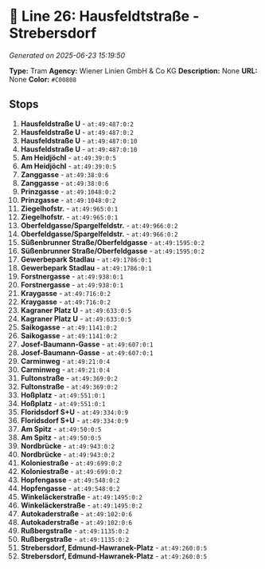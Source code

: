 # 🚊 Line 26: Hausfeldtstraße - Strebersdorf

*Generated on 2025-06-23 15:19:50*

**Type:** Tram
**Agency:** Wiener Linien GmbH & Co KG
**Description:** None
**URL:** None
**Color:** `#C00808`

## Stops

1. **Hausfeldstraße U** - `at:49:487:0:2`
2. **Hausfeldstraße U** - `at:49:487:0:2`
3. **Hausfeldstraße U** - `at:49:487:0:10`
4. **Hausfeldstraße U** - `at:49:487:0:10`
5. **Am Heidjöchl** - `at:49:39:0:5`
6. **Am Heidjöchl** - `at:49:39:0:5`
7. **Zanggasse** - `at:49:38:0:6`
8. **Zanggasse** - `at:49:38:0:6`
9. **Prinzgasse** - `at:49:1048:0:2`
10. **Prinzgasse** - `at:49:1048:0:2`
11. **Ziegelhofstr.** - `at:49:965:0:1`
12. **Ziegelhofstr.** - `at:49:965:0:1`
13. **Oberfeldgasse/Spargelfeldstr.** - `at:49:966:0:2`
14. **Oberfeldgasse/Spargelfeldstr.** - `at:49:966:0:2`
15. **Süßenbrunner Straße/Oberfeldgasse** - `at:49:1595:0:2`
16. **Süßenbrunner Straße/Oberfeldgasse** - `at:49:1595:0:2`
17. **Gewerbepark Stadlau** - `at:49:1786:0:1`
18. **Gewerbepark Stadlau** - `at:49:1786:0:1`
19. **Forstnergasse** - `at:49:938:0:1`
20. **Forstnergasse** - `at:49:938:0:1`
21. **Kraygasse** - `at:49:716:0:2`
22. **Kraygasse** - `at:49:716:0:2`
23. **Kagraner Platz U** - `at:49:633:0:5`
24. **Kagraner Platz U** - `at:49:633:0:5`
25. **Saikogasse** - `at:49:1141:0:2`
26. **Saikogasse** - `at:49:1141:0:2`
27. **Josef-Baumann-Gasse** - `at:49:607:0:1`
28. **Josef-Baumann-Gasse** - `at:49:607:0:1`
29. **Carminweg** - `at:49:21:0:4`
30. **Carminweg** - `at:49:21:0:4`
31. **Fultonstraße** - `at:49:369:0:2`
32. **Fultonstraße** - `at:49:369:0:2`
33. **Hoßplatz** - `at:49:551:0:1`
34. **Hoßplatz** - `at:49:551:0:1`
35. **Floridsdorf S+U** - `at:49:334:0:9`
36. **Floridsdorf S+U** - `at:49:334:0:9`
37. **Am Spitz** - `at:49:50:0:5`
38. **Am Spitz** - `at:49:50:0:5`
39. **Nordbrücke** - `at:49:943:0:2`
40. **Nordbrücke** - `at:49:943:0:2`
41. **Koloniestraße** - `at:49:699:0:2`
42. **Koloniestraße** - `at:49:699:0:2`
43. **Hopfengasse** - `at:49:548:0:2`
44. **Hopfengasse** - `at:49:548:0:2`
45. **Winkeläckerstraße** - `at:49:1495:0:2`
46. **Winkeläckerstraße** - `at:49:1495:0:2`
47. **Autokaderstraße** - `at:49:102:0:6`
48. **Autokaderstraße** - `at:49:102:0:6`
49. **Rußbergstraße** - `at:49:1135:0:2`
50. **Rußbergstraße** - `at:49:1135:0:2`
51. **Strebersdorf, Edmund-Hawranek-Platz** - `at:49:260:0:5`
52. **Strebersdorf, Edmund-Hawranek-Platz** - `at:49:260:0:5`